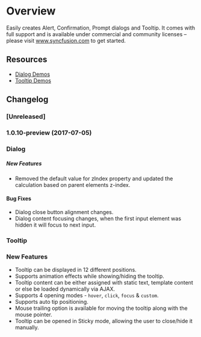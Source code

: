 # Overview

Easily creates Alert, Confirmation, Prompt dialogs and Tooltip. It comes with full support and is available under commercial and community licenses – please visit www.syncfusion.com to get started.

## Resources

* [Dialog Demos](http://ej2.syncfusion.com/demos/#/dialog/basic.html)
* [Tooltip Demos](http://ej2.syncfusion.com/demos/#/tooltip/default.html)

## Changelog

### [Unreleased]

### 1.0.10-preview (2017-07-05)

### Dialog
##### New Features
-   Removed the default value for zIndex property and updated the calculation based on parent elements z-index.

#### Bug Fixes
-   Dialog close button alignment changes.
-   Dialog content focusing changes, when the first input element was hidden it will focus to next input.

### Tooltip
### New Features
-   Tooltip can be displayed in 12 different positions.
-   Supports animation effects while showing/hiding the tooltip.
-   Tooltip content can be either assigned with static text, template content or else be loaded dynamically via AJAX.
-   Supports 4 opening modes - `hover`, `click`, `focus` & `custom`.
-   Supports auto tip positioning.
-   Mouse trailing option is available for moving the tooltip along with the mouse pointer.
-   Tooltip can be opened in Sticky mode, allowing the user to close/hide it manually.